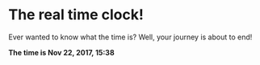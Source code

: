 # The real time clock!

Ever wanted to know what the time is? Well, your journey is about to end!

**The time is Nov 22, 2017, 15:38**